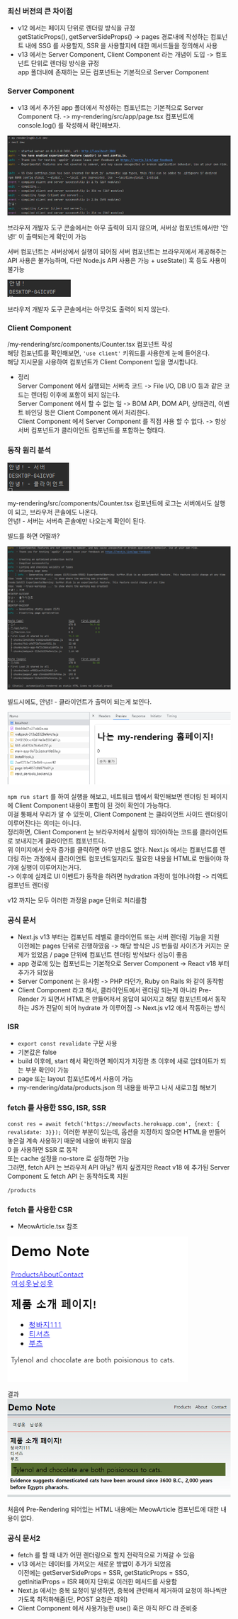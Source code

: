 ### 최신 버전의 큰 차이점

- v12 에서는 페이지 단위로 렌더링 방식을 규정   
getStaticProps(), getServerSideProps() -> pages 경로내에 작성하는 컴포넌트 내에 SSG 를 사용할지, SSR 을 사용할지에 대한 메서드들을 정의해서 사용
- v13 에서는 Server Component, Client Component 라는 개념이 도입 -> 컴포넌트 단위로 렌더링 방식을 규정   
app 폴더내에 존재하는 모든 컴포넌트는 기본적으로 Server Component

### Server Component
- v13 에서 추가된 app 폴더에서 작성하는 컴포넌트는 기본적으로 Server Component 다. -> my-rendering/src/app/page.tsx 컴포넌트에 console.log() 를 작성해서 확인해보자.

![img.png](imgs/img.png)

브라우저 개발자 도구 콘솔에서는 아무 출력이 되지 않으며, 서버상 컴포넌트에서만  '안녕!' 이 출력되는게 확인이 가능   

서버 컴포넌트는 서버상에서 실행이 되어짐
서버 컴포넌트는 브라우저에서 제공해주는 API 사용은 불가능하며, 다만 Node.js API 사용은 가능 + useState() 훅 등도 사용이 불가능

![img.png](imgs/img2.png)

브라우저 개발자 도구 콘솔에서는 아무것도 출력이 되지 않는다.

### Client Component

/my-rendering/src/components/Counter.tsx 컴포넌트 작성   
해당 컴포넌트를 확인해보면, `'use client'` 키워드를 사용한게 눈에 들어온다.   
해당 지시문을 사용하여 컴포넌트가 Client Component 임을 명시합니다.

- 정리   
Server Component 에서 실행되는 서버측 코드 -> File I/O, DB I/O 등과 같은 코드는 렌더링 이후에 포함이 되지 않는다.   
Server Component 에서 할 수 없는 일 -> BOM API, DOM API, 상태관리, 이벤트 바인딩 등은 Client Component 에서 처리한다.   
Client Component 에서 Server Component 를 직접 사용 할 수 없다. -> 항상 서버 컴포넌트가 클라이언트 컴포넌트를 포함하는 형태다.

### 동작 원리 분석

![img.png](imgs/img3.png)

my-rendering/src/components/Counter.tsx 컴포넌트에 로그는 서버에서도 실행이 되고, 브라우저 콘솔에도 나온다.   
안녕! - 서버는 서버측 콘솔에만 나오는게 확인이 된다.

빌드를 하면 어떨까?

![img.png](imgs/img4.png)

빌드시에도, 안녕! - 클라이언트가 출력이 되는게 보인다.

![img.png](imgs/img5.png)

`npm run start` 를 하여 실행을 해보고, 네트워크 탭에서 확인해보면 렌더링 된 페이지에 Client Component 내용이 포함이 된 것이 확인이 가능하다.   
이걸 통해서 우리가 알 수 있듯이, Client Component 는 클라이언트 사이드 렌더링이 이루어진다는 의미는 아니다.   
정리하면, Client Component 는 브라우저에서 실행이 되어야하는 코드를 클라이언트로 보내지는게 클라이언트 컴포넌트다.   
위 이미지에서 숫자 증가를 클릭하면 아무 반응도 없다. Next.js 에서는 컴포넌트를 렌더링 하는 과정에서 클라이언트 컴포넌트일지라도 필요한 내용을 HTML로 만들어야 하기에 실행이 이루어지는거다.   
-> 이후에 실제로 UI 이벤트가 동작을 하려면 hydration 과정이 일어나야함 -> 리액트 컴포넌트 렌더링   

v12 까지는 모두 이러한 과정을 page 단위로 처리를함

### 공식 문서
- Next.js v13 부터는 컴포넌트 레벨로 클라이언트 또는 서버 렌더링 기능을 지원   
이전에는 pages 단위로 진행하였음 -> 해당 방식은 JS 번들링 사이즈가 커지는 문제가 있었음 / page 단위에 컴포넌트 렌더링 방식보다 성능이 좋음
- app 경로에 있는 컴포넌트는 기본적으로 Server Component -> React v18 부터 추가가 되었음
- Server Component 는 유사함 -> PHP 라던가, Ruby on Rails 와 같이 동작함
- Client Component 라고 해서, 클라이언트에서 렌더링 되는게 아니라 Pre-Render 가 되면서 HTML은 만들어저서 응답이 되어지고 해당 컴포넌트에서 동작하는 JS가 전달이 되어 hydrate 가 이루어짐 -> Next.js v12 에서 작동하는 방식

### ISR
- `export const revalidate` 구문 사용
- 기본값은 false
- build 이후에, start 해서 확인하면 페이지가 지정한 초 이후에 새로 업데이트가 되는 부분 확인이 가능
- page 또는 layout 컴포넌트에서 사용이 가능
- my-rendering/data/products.json 의 내용을 바꾸고 나서 새로고침 해보기

### fetch 를 사용한 SSG, ISR, SSR

`const res = await fetch('https://meowfacts.herokuapp.com', {next: { revalidate: 3}});` 이러한 부분이 있는데, 옵션을 지정하지 않으면 HTML을 만들어놓은걸 계속 사용하기 때문에 내용이 바뀌지 않음   
0 을 사용하면 SSR 로 동작   
또는 cache 설정을 no-store 로 설정하면 가능   
그러면, fetch API 는 브라우저 API 아님? 뭐지 싶겠지만 React v18 에 추가된 Server Component 도 fetch API 는 동작하도록 지원

```
/products
```

### fetch 를 사용한 CSR

- MeowArticle.tsx 참조

![img.png](imgs/img6.png)

결과
![img.png](imgs/img7.png)

처음에 Pre-Rendering 되어있는 HTML 내용에는 MeowArticle 컴포넌트에 대한 내용이 없다.

### 공식 문서2

- fetch 를 할 때 내가 어떤 렌더링으로 할지 전략적으로 가져갈 수 있음
- v13 에서는 데이터를 가져오는 새로운 방법이 추가가 되었음   
이전에는 getServerSideProps = SSR, getStaticProps = SSG, getInitialProps = ISR 페이지 단위로 이러한 메서드를 사용함
- Next.js 에서는 중복 요청이 발생하면, 중복에 관련해서 제거하여 요청이 하나씩만 가도록 최적화해줌(단, POST 요청은 제외)
- Client Component 에서 사용가능한 use() 훅은 아직 RFC 라 준비중